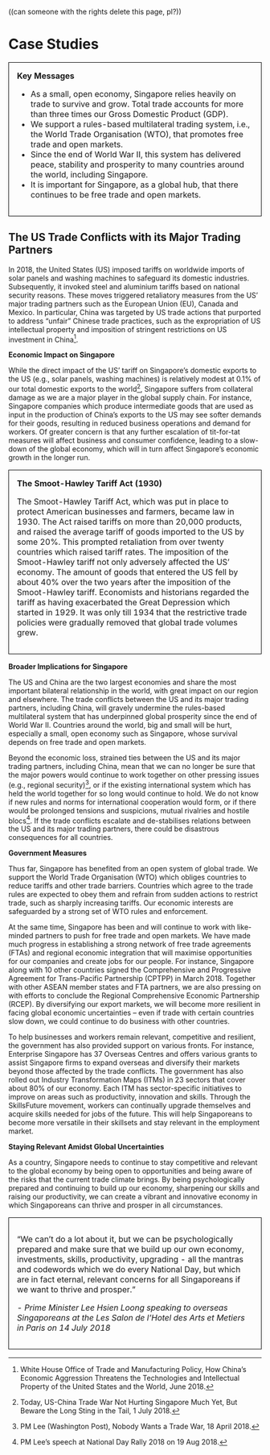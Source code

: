 ((can someone with the rights delete this page, pl?))

# Case Studies

<table>
	<tr>
		<td style="border: 1px solid black; padding: 1rem; margin-top: 1rem">
			<b>Key Messages</b>
			<ul>
				<li>As a small, open economy, Singapore relies heavily on trade to survive and grow. Total trade accounts for more than three times our Gross Domestic Product (GDP). </li>
				<li>We support a rules-based multilateral trading system, i.e., the World Trade Organisation (WTO), that promotes free trade and open markets.</li>
				<li>Since the end of World War II, this system has delivered peace, stability and prosperity to many countries around the world, including Singapore.</li>
				<li>It is important for Singapore, as a global hub, that there continues to be free trade and open markets.  </li>
			</ul>
		</td>
	</tr>
</table>

## The US Trade Conflicts with its Major Trading Partners

In 2018, the United States (US) imposed tariffs on worldwide imports of solar panels and washing machines to safeguard its domestic industries. Subsequently, it invoked steel and aluminium tariffs based on national security reasons. These moves triggered retaliatory measures from the US’ major trading partners such as the European Union (EU), Canada and Mexico. In particular, China was targeted by US trade actions that purported to address “unfair” Chinese trade practices, such as the expropriation of US intellectual property and imposition of stringent restrictions on US investment in China[^1]. 

**Economic Impact on Singapore**

While the direct impact of the US’ tariff on Singapore’s domestic exports to the US (e.g., solar panels, washing machines) is relatively modest at 0.1% of our total domestic exports to the world[^2], Singapore suffers from collateral damage as we are a major player in the global supply chain. For instance, Singapore companies which produce intermediate goods that are used as input in the production of China’s exports to the US may see softer demands for their goods, resulting in reduced business operations and demand for workers. Of greater concern is that any further escalation of tit-for-tat measures will affect business and consumer confidence, leading to a slow-down of the global economy, which will in turn affect Singapore’s economic growth in the longer run. 

<table>
	<tr>
		<td style="border: 1px solid black; padding: 1rem; margin-top: 1rem">
			<b>The Smoot-Hawley Tariff Act (1930)</b>
			<p>The Smoot-Hawley Tariff Act, which was put in place to protect American businesses and farmers, became law in 1930. The Act raised tariffs on more than 20,000 products, and raised the average tariff of goods imported to the US by some 20%. This prompted retaliation from over twenty countries which raised tariff rates. The imposition of the Smoot-Hawley tariff not only adversely affected the US’ economy. The amount of goods that entered the US fell by about 40% over the two years after the imposition of the Smoot-Hawley tariff. Economists and historians regarded the tariff as having exacerbated the Great Depression which started in 1929. It was only till 1934 that the restrictive trade policies were gradually removed that global trade volumes grew.</p>
		</td>
	</tr>
</table>

**Broader Implications for Singapore**

The US and China are the two largest economies and share the most important bilateral relationship in the world, with great impact on our region and elsewhere. The trade conflicts between the US and its major trading partners, including China, will gravely undermine the rules-based multilateral system that has underpinned global prosperity since the end of World War II. Countries around the world, big and small will be hurt, especially a small, open economy such as Singapore, whose survival depends on free trade and open markets.

Beyond the economic loss, strained ties between the US and its major trading partners, including China, mean that we can no longer be sure that the major powers would continue to work together on other pressing issues (e.g., regional security)[^3], or if the existing international system which has held the world together for so long would continue to hold. We do not know if new rules and norms for international cooperation would form, or if there would be prolonged tensions and suspicions, mutual rivalries and hostile blocs[^4]. If the trade conflicts escalate and de-stabilises relations between the US and its major trading partners, there could be disastrous consequences for all countries.

**Government Measures**

Thus far, Singapore has benefited from an open system of global trade. We support the World Trade Organisation (WTO) which obliges countries to reduce tariffs and other trade barriers. Countries which agree to the trade rules are expected to obey them and refrain from sudden actions to restrict trade, such as sharply increasing tariffs. Our economic interests are safeguarded by a strong set of WTO rules and enforcement.

At the same time, Singapore has been and will continue to work with like-minded partners to push for free trade and open markets. We have made much progress in establishing a strong network of free trade agreements (FTAs) and regional economic integration that will maximise opportunities for our companies and create jobs for our people. For instance, Singapore along with 10 other countries signed the Comprehensive and Progressive Agreement for Trans-Pacific Partnership (CPTPP) in March 2018. Together with other ASEAN member states and FTA partners, we are also pressing on with efforts to conclude the Regional Comprehensive Economic Partnership (RCEP). By diversifying our export markets, we will become more resilient in facing global economic uncertainties – even if trade with certain countries slow down, we could continue to do business with other countries.

To help businesses and workers remain relevant, competitive and resilient, the government has also provided support on various fronts. For instance, Enterprise Singapore has 37 Overseas Centres and offers various grants to assist Singapore firms to expand overseas and diversify their markets beyond those affected by the trade conflicts. The government has also rolled out Industry Transformation Maps (ITMs) in 23 sectors that cover about 80% of our economy. Each ITM has sector-specific initiatives to improve on areas such as productivity, innovation and skills. Through the SkillsFuture movement, workers can continually upgrade themselves and acquire skills needed for jobs of the future. This will help Singaporeans to become more versatile in their skillsets and stay relevant in the employment market.

**Staying Relevant Amidst Global Uncertainties**

As a country, Singapore needs to continue to stay competitive and relevant to the global economy by being open to opportunities and being aware of the risks that the current trade climate brings. By being psychologically prepared and continuing to build up our economy, sharpening our skills and raising our productivity, we can create a vibrant and innovative economy in which Singaporeans can thrive and prosper in all circumstances.  

<table>
	<tr>
		<td style="border: 1px solid black; padding: 1rem; margin-top: 1rem">
			<p>“We can’t do a lot about it, but we can be psychologically prepared and make sure that we build up our own economy, investments, skills, productivity, upgrading  -  all the mantras and codewords which we do every National Day, but which are in fact eternal, relevant concerns for all Singaporeans if we want to thrive and prosper.”</p>
			<p><i>- Prime Minister Lee Hsien Loong speaking to overseas Singaporeans at the Les Salon de l’Hotel des Arts et Metiers in Paris on 14 July 2018</i></p>
		</td>
	</tr>
</table>

[^1]: White House Office of Trade and Manufacturing Policy, How China’s Economic Aggression Threatens the Technologies and Intellectual Property of the United States and the World, June 2018. 
[^2]: Today, US-China Trade War Not Hurting Singapore Much Yet, But Beware the Long Sting in the Tail, 1 July 2018.
[^3]: PM Lee (Washington Post), Nobody Wants a Trade War, 18 April 2018.
[^4]: PM Lee’s speech at National Day Rally 2018 on 19 Aug 2018.
